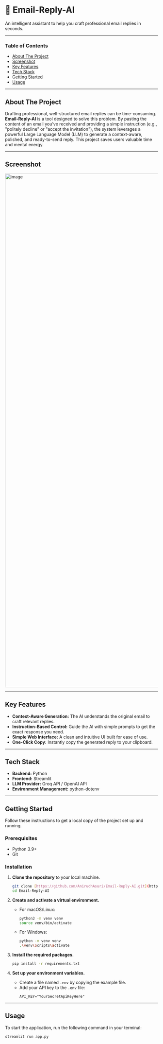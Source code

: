 # 📧 Email-Reply-AI

An intelligent assistant to help you craft professional email replies in seconds.

***

### Table of Contents
* [About The Project](#about-the-project)
* [Screenshot](#screenshot)
* [Key Features](#key-features)
* [Tech Stack](#tech-stack)
* [Getting Started](#getting-started)
* [Usage](#usage)

***

## About The Project

Drafting professional, well-structured email replies can be time-consuming. **Email-Reply-AI** is a tool designed to solve this problem. By pasting the content of an email you've received and providing a simple instruction (e.g., "politely decline" or "accept the invitation"), the system leverages a powerful Large Language Model (LLM) to generate a context-aware, polished, and ready-to-send reply. This project saves users valuable time and mental energy.

***

## Screenshot

<img width="2163" height="1691" alt="image" src="https://github.com/user-attachments/assets/3826837f-3e2d-4744-a7c6-04eada88df6b" />

***

## Key Features

* **Context-Aware Generation:** The AI understands the original email to craft relevant replies.
* **Instruction-Based Control:** Guide the AI with simple prompts to get the exact response you need.
* **Simple Web Interface:** A clean and intuitive UI built for ease of use.
* **One-Click Copy:** Instantly copy the generated reply to your clipboard.

***

## Tech Stack

* **Backend:** Python
* **Frontend:** Streamlit
* **LLM Provider:** Groq API / OpenAI API
* **Environment Management:** python-dotenv

***

## Getting Started

Follow these instructions to get a local copy of the project set up and running.

### Prerequisites

* Python 3.9+
* Git

### Installation

1.  **Clone the repository** to your local machine.
    ```sh
    git clone [https://github.com/AnirudhAsuri/Email-Reply-AI.git](https://github.com/AnirudhAsuri/Email-Reply-AI.git)
    cd Email-Reply-AI
    ```

2.  **Create and activate a virtual environment.**
    * For macOS/Linux:
        ```sh
        python3 -m venv venv
        source venv/bin/activate
        ```
    * For Windows:
        ```sh
        python -m venv venv
        .\venv\Scripts\activate
        ```

3.  **Install the required packages.**
    ```sh
    pip install -r requirements.txt
    ```

4.  **Set up your environment variables.**
    * Create a file named `.env` by copying the example file.
    * Add your API key to the `.env` file:
        ```env
        API_KEY="YourSecretApiKeyHere"
        ```

***

## Usage

To start the application, run the following command in your terminal:
```sh
streamlit run app.py
